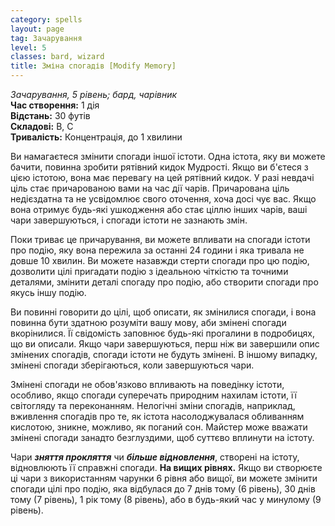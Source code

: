 ```yaml
---
category: spells
layout: page
tag: Зачарування
level: 5
classes: bard, wizard
title: Зміна спогадів [Modify Memory]
---
```


_Зачарування, 5 рівень; бард, чарівник_    
**Час створення:** 1 дія    
**Відстань:** 30 футів    
**Складові:** В, С    
**Тривалість:** Концентрація, до 1 хвилини    

Ви намагаєтеся змінити спогади іншої істоти. Одна істота, яку ви можете бачити, повинна зробити рятівний кидок Мудрості. Якщо ви б'єтеся з цією істотою, вона має перевагу на цей рятівний кидок. У разі невдачі ціль стає причарованою вами на час дії чарів. Причарована ціль недієздатна та не усвідомлює свого оточення, хоча досі чує вас. Якщо вона отримує будь-які ушкодження або стає ціллю інших чарів, ваші чари завершуються, і спогади істоти не зазнають змін.    

Поки триває це причарування, ви можете впливати на спогади істоти про подію, яку вона пережила за останні 24 години і яка тривала не довше 10 хвилин. Ви можете назавжди стерти спогади про цю подію, дозволити цілі пригадати подію з ідеальною чіткістю та точними деталями, змінити деталі спогаду про подію, або створити спогади про якусь іншу подію.    

Ви повинні говорити до цілі, щоб описати, як змінилися спогади, і вона повинна бути здатною розуміти вашу мову, аби змінені спогади вкорінилися. Її свідомість заповнює будь-які прогалини в подробицях, що ви описали. Якщо чари завершуються, перш ніж ви завершили опис змінених спогадів, спогади істоти не будуть змінені. В іншому випадку, змінені спогади зберігаються, коли завершуються чари.    

Змінені спогади не обов'язково впливають на поведінку істоти, особливо, якщо спогади суперечать природним нахилам істоти, її світогляду та переконанням. Нелогічні зміни спогадів, наприклад, вживлення спогадів про те, як істота насолоджувалася обливанням кислотою, зникне, можливо, як поганий сон. Майстер може вважати змінені спогади занадто безглуздими, щоб суттєво вплинути на істоту.    

Чари **_зняття прокляття_** чи **_більше відновлення_**, створені на істоту, відновлюють її справжні спогади. **На вищих рівнях.** Якщо ви створюєте ці чари з використанням чарунки 6 рівня або вищої, ви можете змінити спогади цілі про подію, яка відбулася до 7 днів тому (6 рівень), 30 днів тому (7 рівень), 1 рік тому (8 рівень), або в будь-який час у минулому (9 рівень). 
